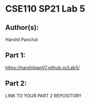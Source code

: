 # CSE110 SP21 Lab 5

## Author(s):
Harshil Panchal

## Part 1:

https://harshilpan07.github.io/Lab5/

## Part 2:

LINK TO YOUR PART 2 REPOSITORY

